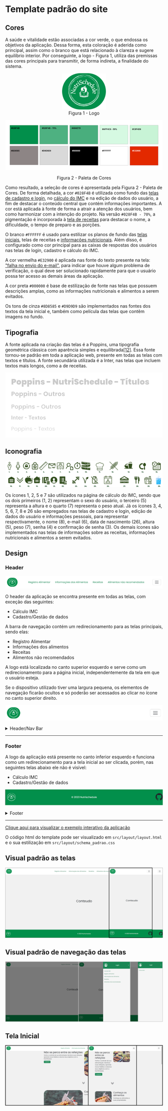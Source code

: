 # Template padrão do site

## Cores
A saúde e vitalidade estão associadas a cor verde, o que endossa os objetivos da aplicação. Dessa forma, esta coloração é aderida como principal, assim como o branco que está relacionado à clareza e sugere equilíbrio interior.
Por conseguinte, a logo - Figura 1, utiliza das premissas das cores principais para transmitir, de forma indireta, a finalidade do sistema.


<p align="center">
  <img src="img/logo.png">
  <br>
  Figura 1 - Logo
</p>


![Paleta de Cores](img/PaletaDeCores.png)

<p align="center">
  Figura 2 - Paleta de Cores
</p>

Como resultado, a seleção de cores é apresentada pela Figura 2 - Paleta de Cores. De forma detalhada, a cor `#028F4B` é utilizada como fundo das [telas de cadastro e login](interface.md#telas-protegidas), no [cálculo do IMC](interface.md#cálculo-do-imc) e na edição de dados do usuário, a fim de destacar o conteúdo central que contém informações importantes. A cor está aplicada à fonte de forma a atrair a atenção dos usuários, bem como harmonizar com a intenção do projeto. Na versão `#028F4B - 70%`, a pigmentação é incorporada à [tela de receitas](interface.md#receitas-do-dia-dia) para destacar o nome, a dificuldade, o tempo de preparo e as porções. 

O branco `#FFFFFF` é usado para estilizar os planos de fundo das [telas iniciais](interface.md#home), telas de receitas e [informações nutricionais](interface.md#conheça-os-alimentos). Além disso, é configurado como cor principal para as caixas de respostas dos usuários nas telas de login, cadastro e cálculo do IMC.

A cor vermelha `#E32900` é aplicada nas fonte do texto presente na tela: ["falha no envio do e-mail"](interface.md#logincadastro), para indicar que houve algum problema de verificação, o qual deve ser solucionado rapidamente para que o usuário possa ter acesso as demais áreas da aplicação.

A cor preta `#000000` é base de estilização de fonte nas telas que possuem descrições amplas, como as informações nutricionais e alimentos a serem evitados.

Os tons de cinza `#8D8585` e `#D9D9D9` são implementados nas fontes dos textos da tela inicial e, também como película das telas que contêm imagens no fundo.
  

## Tipografia

A fonte aplicada na criação das telas é a Poppins, uma tipografia geométrica clássica com aparência simples e equilibrada[[12]](../docs/references.md). Essa fonte tornou-se padrão em toda a aplicação web, presente em todas as telas com textos e títulos. A fonte secundária utilizada é a Inter, nas telas que incluem textos mais longos, como a de receitas.


![Tipografia](img/fontes_tipografia.png)

## Iconografia

![Iconografia](img/Iconografia.png)


Os ícones 1, 2, 5 e 7 são utilizados na página de cálculo do IMC, sendo que os dois primeiros (1, 2) representam o sexo do usuário, o terceiro (5) representa a altura e o quarto (7) representa o peso atual.
Já os ícones 3, 4, 5, 6, 7, 8 e 26 são empregados nas telas de cadastro e login, edição de dados do usuário e informações pessoais, para representar respectivamente, o nome (8), e-mail (6), data de nascimento (26), altura (5), peso (7), senha (4) e confirmação de senha (3).
Os demais ícones são implementados nas telas de informações sobre as receitas, informações nutricionais e alimentos a serem evitados.

## Design

### Header

![Header](img/Template_Header_Nav_Bar.PNG)

O header da aplicação se encontra presente em todas as telas, com exceção das seguintes:
- Cálculo IMC
- Cadastro/Gestão de dados

A barra de navegação contém um redirecionamento para as telas principais, sendo elas:
- Registro Alimentar
- Informações dos alimentos
- Receitas
- Alimentos não recomendados

A logo está localizada no canto superior esquerdo e serve como um redirecionamento para a página inicial, independentemente da tela em que o usuário esteja.

Se o dispositivo utilizado tiver uma largura pequena, os elementos de navegação ficarão ocultos e só poderão ser acessados ao clicar no ícone no canto superior direito.

![Header Responsivo](img/Template_Header_Nav_Bar_Responsivo.PNG)

<details>
  <summary>Header/Nav Bar</summary>

  ```html
  <header>
      <nav class="navbar sticky-top">
        <div class="container-fluid">
            <a class="navbar-brand" href="#">
                <img src="https://raw.githubusercontent.com/ICEI-PUC-Minas-PMV-SI/pmv-si-2023-1-e1-proj-web-t3-alimentacao_saudavel/main/src/imgs/LogoNutrischedule.png" alt="Logo" width="70" height="60">
            </a>
            <ul class="nav justify-content-center nav-fluid-content">
              <li class="nav-item">
                <a class="nav-link link-success" aria-current="page" href="#">Registro Alimentar</a>
              </li>
              <li class="nav-item">
                <a class="nav-link link-success" href="#">Informações dos Alimentos</a>
              </li>
              <li class="nav-item">
                  <a class="nav-link link-success" href="#">Receitas</a>
              </li>
              <li class="nav-item">
                  <a class="nav-link link-success" href="#">Alimentos não recomendados</a>
              </li>
            </ul>
          <button class="navbar-toggler" type="button" data-bs-toggle="offcanvas" data-bs-target="#offcanvasDarkNavbar" aria-controls="offcanvasDarkNavbar" aria-label="Toggle navigation">
            <span class="navbar-toggler-icon"></span>
          </button>
          <div class="offcanvas offcanvas-end text-bg-dark bg-success" tabindex="-1" id="offcanvasDarkNavbar" aria-labelledby="offcanvasDarkNavbarLabel">
            <div class="offcanvas-header">
              <i class="bi bi-person-circle"></i>
              <h5 class="offcanvas-title" id="offcanvasDarkNavbarLabel">Login</h5>
              <button type="button" class="btn-close btn-close-white" data-bs-dismiss="offcanvas" aria-label="Close"></button>
            </div>
            <div class="offcanvas-body">
              <ul class="navbar-nav justify-content-end flex-grow-1 pe-3 ">
                <li class="nav-item">
                    <a class="nav-link link-success" href="#">Calculo IMC</a>
                </li>
                <li class="nav-item nav-fluid-content-canvas">
                    <a class="nav-link link-success" href="#">Registro Alimentar</a>
                </li>
                <li class="nav-item nav-fluid-content-canvas">
                    <a class="nav-link link-success" href="#">Informações dos Alimentos</a>
                </li>
                <li class="nav-item nav-fluid-content-canvas">
                    <a class="nav-link link-success" href="#">Receitas</a>
                </li>
                <li class="nav-item nav-fluid-content-canvas">
                    <a class="nav-link link-success" href="#">Alimentos não recomendados</a>
                </li>
              </ul>
            </div>
          </div>
        </div>
      </nav>
    </header>
  ```
</details>

---------------------
### Footer

A logo da aplicação está presente no canto inferior esquerdo e funciona como um redirecionamento para a tela inicial ao ser clicada, porém, nas seguintes telas abaixo ele não é visível:
- Cálculo IMC
- Cadastro/Gestão de dados

![Footer](img/Template_Footer.PNG)

<details>
  <summary>Footer</summary>

  ```html
  <footer class="d-flex flex-wrap justify-content-between align-items-center py-3 border-top">
      <div class="col-md-4 d-flex align-items-center">
        <a href="/" class="mb-3 me-2 mb-md-0 text-body-secondary text-decoration-none lh-1">
          <img src="https://raw.githubusercontent.com/ICEI-PUC-Minas-PMV-SI/pmv-si-2023-1-e1-proj-web-t3-alimentacao_saudavel/main/src/imgs/LogoNutrischedule.png" alt="Logo" width="80" height="60">
        </a>
      </div>
      <div>
        <span class="mb-3 mb-md-0 text-light">© 2023 Nutrischedule</span>
      </div>  
      <ul class="nav col-md-4 justify-content-end list-unstyled d-flex">
        <li class="ms-3">
            <i class="bi bi-github"></i>
        </li>
      </ul>
    </footer>
  ```
</details>

--------


[Clique aqui para visualizar o exemplo interativo da aplicação](https://codepen.io/IFVN/embed/QWZOLzM?default-tab=result&theme-id=dark)

O código html do template pode ser visualizado em `src/layout/layout.html` e o sua estilização em `src/layout/schema_padrao.css`

## Visual padrão as telas
![Template Padrão](img/TemplateNutriSchedule.png)

## Visual padrão de navegação das telas
![Template Navegacao](img/TemplateNutriSchedule_Navegacao.png)

## Tela Inicial
![Tela Inicial Navegacao](img/TemplateTelaInicial.PNG)

